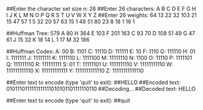 ##Enter the character set size n:
26
##Enter 26 characters:
A B C D E F G H I J K L M N O P Q R S T U V W X Y Z
##Enter 26 weights:
64 13 22 32 103 21 15 47 57 1 5 32 20 57 63 15 1 48 51 80 23 8 18 1 16 1

##Huffman Tree:
                 579 A
                   80 H
                364 E
                   103 F
              201     163 C
                 93       70 D
            108       51     49 G
         47   61 J
          15    32 K
        18   14 L
          1   17 M
            32
          186

##Huffman Codes:
A: 00
B: 1101
C: 11110
D: 111111
E: 10
F: 1110
G: 111110
H: 01
I: 1111111
J: 11111111
K: 1111110
L: 1111100
M: 11111110
N: 1100
O: 11110
P: 1111101
Q: 111111110
R: 111111111
S: 01
T: 11111101
U: 1111111110
V: 11111111110
W: 111111111110
X: 111111111111
Y: 1111111111110
Z: 11111111111110

##Enter text to encode (type 'quit' to exit):
##HELLO
##Encoded text: 0101110111111111111010101101111110110
##Decoding...
##Decoded text: HELLO

##Enter text to encode (type 'quit' to exit):
##quit
